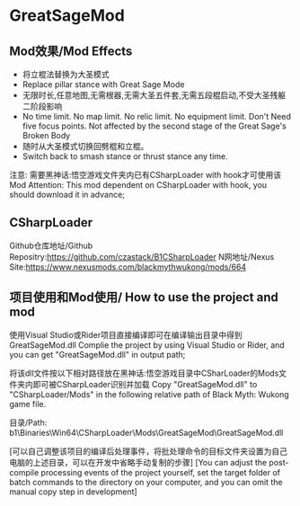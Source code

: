 # GreatSageMod

## Mod效果/Mod Effects
- 将立棍法替换为大圣模式
- Replace pillar stance with Great Sage Mode
- 无限时长,任意地图,无需根器,无需大圣五件套,无需五段棍启动,不受大圣残躯二阶段影响
- No time limit. No map limit. No relic limit. No equipment limit. Don't Need five focus points. Not affected by the second stage of the Great Sage's Broken Body
- 随时从大圣模式切换回劈棍和立棍。
- Switch back to smash stance or thrust stance any time.

注意: 需要黑神话:悟空游戏文件夹内已有CSharpLoader with hook才可使用该Mod
Attention: This mod dependent on CSharpLoader with hook, you should download it in advance;
## CSharpLoader
Github仓库地址/Github Repositry:https://github.com/czastack/B1CSharpLoader
N网地址/Nexus Site:https://www.nexusmods.com/blackmythwukong/mods/664

## 项目使用和Mod使用/ How to use the project and mod
使用Visual Studio或Rider项目直接编译即可在编译输出目录中得到GreatSageMod.dll
Complie the project by using Visual Studio or Rider, and you can get "GreatSageMod.dll" in output path;

将该dll文件按以下相对路径放在黑神话:悟空游戏目录中CSharLoader的Mods文件夹内即可被CSharpLoader识别并加载
Copy "GreatSageMod.dll" to "CSharpLoader/Mods" in the following relative path of Black Myth: Wukong game file.

目录/Path:
b1\Binaries\Win64\CSharpLoader\Mods\GreatSageMod\GreatSageMod.dll

[可以自己调整该项目的编译后处理事件，将批处理命令的目标文件夹设置为自己电脑的上述目录，可以在开发中省略手动复制的步骤]
[You can adjust the post-compile processing events of the project yourself, set the target folder of batch commands to the directory on your computer, and you can omit the manual copy step in development]
